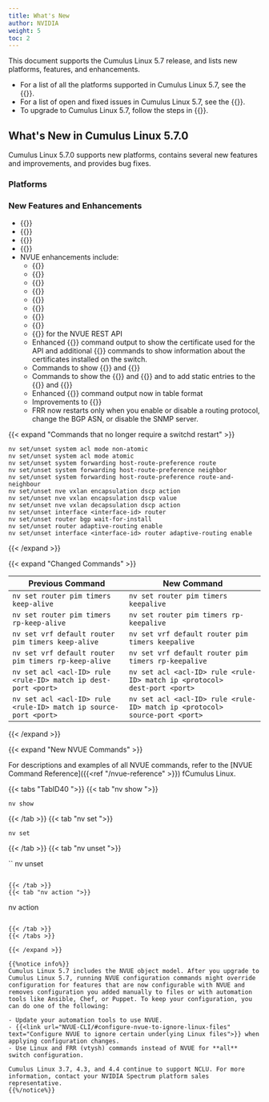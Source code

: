 ```yaml
---
title: What's New
author: NVIDIA
weight: 5
toc: 2
---
```

This document supports the Cumulus Linux 5.7 release, and lists new platforms, features, and enhancements.

- For a list of all the platforms supported in Cumulus Linux 5.7, see the {{<exlink url="www.nvidia.com/en-us/networking/ethernet-switching/hardware-compatibility-list/" text="Hardware Compatibility List (HCL)">}}.
- For a list of open and fixed issues in Cumulus Linux 5.7, see the {{<link title="Cumulus Linux 5.7 Release Notes" text="Cumulus Linux 5.7 Release Notes">}}.
- To upgrade to Cumulus Linux 5.7, follow the steps in {{<link url="Upgrading-Cumulus-Linux">}}.
<!-- vale off -->
## What's New in Cumulus Linux 5.7.0
<!-- vale on -->
Cumulus Linux 5.7.0 supports new platforms, contains several new features and improvements, and provides bug fixes.

### Platforms

### New Features and Enhancements

- {{<link url="802.1X-Interfaces" text="802.1x support">}}
- {{<link url="MAC-Address-Translation" text="MAC address translation">}}
- {{<link url="ASIC-Monitoring" text="Updated histograms for ASIC monitoring">}}
- {{<link url="Pulse-Per-Second-PPS" text="PTP PPS in and PPS out">}}
- NVUE enhancements include:
  - {{<link url="Port-Security" text="Port security commands">}}
  - {{<link url="Network-Address-Translation-NAT" text="NAT commands">}}
  - {{<link url="In-Service-System-Upgrade-ISSU/#maintenance-mode" text="ISSU maintenance mode commands">}}
  - {{<link url="RADIUS-AAA" text="RADIUS AAA commands">}}
  - {{<link url="Interface-Configuration-and-Management/#link-flap-protection" text="Link flap protection commands ">}}
  - {{<link title="Spanning Tree and Rapid Spanning Tree - STP" text="MLAG support for PVST & PVRST VLAN-aware bridge mode">}}
  - {{<link title="Setting the Date and Time/#set-the-date-and-time" text="Set date and time command">}}
  - {{<link url="Role-Based-Access-Control" text="Role-based access control">}}
  - {{<link url="NVUE-API/#certificates" text="Manage certificate commands">}} for the NVUE REST API
  - Enhanced {{<link url="NVUE-API/#certificates" text="nv show system api">}} command output to show the certificate used for the API and additional {{<link url="NVUE-API/#certificates" text="nv show system api certificate">}} commands to show information about the certificates installed on the switch.
  - Commands to show {{<link url="Troubleshooting-EVPN" text="VLAN to VNI mapping for all bridges">}} and {{<link url="Troubleshooting-EVPN" text="VLAN to VNI mapping for a specific bridge">}}
  - Commands to show the {{<link url="Address-Resolution-Protocol-ARP/#show-the-arp-table" text="ARP table">}} and {{<link url="Neighbor-Discovery-ND#show-the-ip-neighbor-table" text="ND table">}} and to add static entries to the {{<link url="Address-Resolution-Protocol-ARP/#add-static-arp-table-entries" text="ARP table">}} and {{<link url="Neighbor-Discovery-ND/#add-static-ip-neighbor-table-entries" text="ND table">}}
  - Enhanced {{<link url="NVUE-CLI/#configuration-management-commands" text="show config history">}} command output now in table format
  - Improvements to {{<link url="Multi-Chassis-Link-Aggregation-MLAG" text="nv show mlag command outputs">}}
  - FRR now restarts only when you enable or disable a routing protocol, change the BGP ASN, or disable the SNMP server.

{{< expand "Commands that no longer require a switchd restart" >}}

```
nv set/unset system acl mode non-atomic
nv set/unset system acl mode atomic
nv set/unset system forwarding host-route-preference route
nv set/unset system forwarding host-route-preference neighbor
nv set/unset system forwarding host-route-preference route-and-neighbour
nv set/unset nve vxlan encapsulation dscp action
nv set/unset nve vxlan encapsulation dscp value
nv set/unset nve vxlan decapsulation dscp action
nv set/unset interface <interface-id> router 
nv set/unset router bgp wait-for-install
nv set/unset router adaptive-routing enable
nv set/unset interface <interface-id> router adaptive-routing enable
```

{{< /expand >}}

{{< expand "Changed Commands" >}}

| Previous Command  |  New Command  |
| ------------ | ------------- |
| `nv set router pim timers keep-alive`| `nv set router pim timers keepalive` |
| `nv set router pim timers rp-keep-alive`| `nv set router pim timers rp-keepalive` |
| `nv set vrf default router pim timers keep-alive`| `nv set vrf default router pim timers keepalive` |
| `nv set vrf default router pim timers rp-keep-alive`| `nv set vrf default router pim timers rp-keepalive` |
| `nv set acl <acl-ID> rule <rule-ID> match ip dest-port <port>` | `nv set acl <acl-ID> rule <rule-ID> match ip <protocol>    dest-port <port>`|
| `nv set acl <acl-ID> rule <rule-ID> match ip source-port <port>`| `nv set acl <acl-ID> rule <rule-ID> match ip <protocol>    source-port <port>` |

{{< /expand >}}

{{< expand "New NVUE Commands" >}}

For descriptions and examples of all NVUE commands, refer to the [NVUE Command Reference]({{<ref "/nvue-reference" >}}) fCumulus Linux.

{{< tabs "TabID40 ">}}
{{< tab "nv show ">}}

```
nv show
```

{{< /tab >}}
{{< tab "nv set ">}}

```
nv set
```

{{< /tab >}}
{{< tab "nv unset ">}}

``
nv unset
```

{{< /tab >}}
{{< tab "nv action ">}}

```
nv action
```

{{< /tab >}}
{{< /tabs >}}

{{< /expand >}}

{{%notice info%}}
Cumulus Linux 5.7 includes the NVUE object model. After you upgrade to Cumulus Linux 5.7, running NVUE configuration commands might override configuration for features that are now configurable with NVUE and removes configuration you added manually to files or with automation tools like Ansible, Chef, or Puppet. To keep your configuration, you can do one of the following:

- Update your automation tools to use NVUE.
- {{<link url="NVUE-CLI/#configure-nvue-to-ignore-linux-files" text="Configure NVUE to ignore certain underlying Linux files">}} when applying configuration changes.
- Use Linux and FRR (vtysh) commands instead of NVUE for **all** switch configuration.

Cumulus Linux 3.7, 4.3, and 4.4 continue to support NCLU. For more information, contact your NVIDIA Spectrum platform sales representative.
{{%/notice%}}
